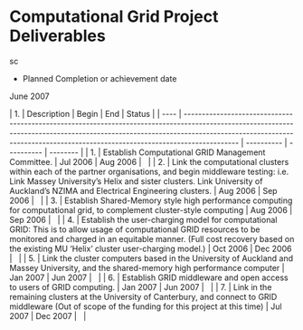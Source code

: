 # Computational Grid Project Deliverables

sc

- Planned Completion or achievement date

June 2007

| 1. 
 |  Description                                                                                                                                                                                                                                              |  Begin     |  End       |  Status  |
| ---- | --------------------------------------------------------------------------------------------------------------------------------------------------------------------------------------------------------------------------------------------------------- | ---------- | ---------- | -------- |
|  1.  |  Establish Computational GRID Management Committee.                                                                                                                                                                                                       |  Jul 2006  |  Aug 2006  |          |
|  2.  |  Link the computational clusters within each of the partner organisations, and begin middleware testing: i.e. Link Massey University’s Helix and sister clusters. Link University of Auckland’s NZIMA and Electrical Engineering clusters.                |  Aug 2006  |  Sep 2006  |          |
|  3.  |  Establish Shared-Memory style high performance computing for computational grid, to complement cluster-style computing                                                                                                                                   |  Aug 2006  |  Sep 2006  |          |
|  4.  |  Establish the user-charging model for computational GRID: This is to allow usage of computational GRID resources to be monitored and charged in an equitable manner. (Full cost recovery based on the existing MU ‘Helix’ cluster user-charging model.)  |  Oct 2006  |  Dec 2006  |          |
|  5.  |  Link the cluster computers based in the University of Auckland and Massey University, and the shared-memory high performance computer                                                                                                                    |  Jan 2007  |  Jun 2007  |          |
|  6.  |  Establish GRID middleware and open access to users of GRID computing.                                                                                                                                                                                    |  Jan 2007  |  Jun 2007  |          |
|  7.  |  Link in the remaining clusters at the University of Canterbury, and connect to GRID middleware (Out of scope of the funding for this project at this time)                                                                                               |  Jul 2007  |  Dec 2007  |          |
